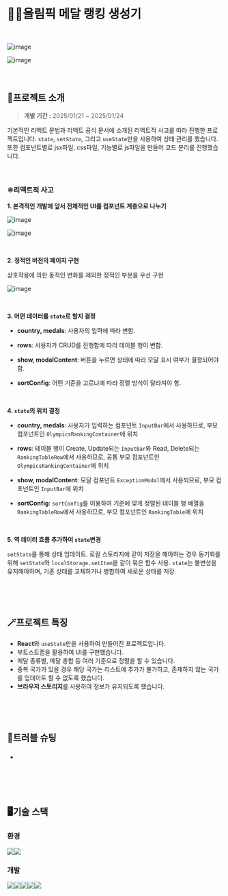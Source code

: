 # 🏃‍➡️올림픽 메달 랭킹 생성기
<br/>

![image](https://github.com/user-attachments/assets/aa4683a0-e332-42e0-ac78-c099231483b4)

![image](https://github.com/user-attachments/assets/b261a6f1-bb8e-4ba2-89c3-17831a5aabf4)
<br/>
<br/>
<br/>

## 📜프로젝트 소개
>**개발 기간 :** 2025/01/21 ~ 2025/01/24

기본적인 리액트 문법과 리액트 공식 문서에 소개된 리액트적 사고를 따라 진행한 프로젝트입니다.
`state`, `setState`, 그리고 `useState`만을 사용하여 상태 관리를 했습니다.
또한 컴포넌트별로 jsx파일, css파일, 기능별로 js파일을 만들어 코드 분리를 진행했습니다. 
<br/>
<br/>
<br/>
### ⚛️리액트적 사고
**1. 본격적인 개발에 앞서 전체적인 UI를 컴포넌트 계층으로 나누기**

![image](https://github.com/user-attachments/assets/ef0b45cc-bad0-4637-a867-822d7cf79aac)

![image](https://github.com/user-attachments/assets/0c0ec0aa-fb55-4edd-b307-8fc5efe854f7)

<br/>

**2. 정적인 버전의 페이지 구현**  

상호작용에 의한 동적인 변화를 제외한 정적인 부분을 우선 구현

![image](https://github.com/user-attachments/assets/3cfa33ef-7144-4e03-bde2-721cab213dd8)

<br/>

**3. 어떤 데이터를 `state`로 할지 결정**
- **country, medals**: 사용자의 입력에 따라 변함.
  
- **rows**: 사용자가 CRUD를 진행함에 따라 테이블 행이 변함.

- **show, modalContent**: 버튼을 누르면 상태에 따라 모달 표시 여부가 결정되어야 함.
  
- **sortConfig**: 어떤 기준을 고르냐에 따라 정렬 방식이 달라져야 함.

<br/>

**4. `state`의 위치 결정**
- **country, medals**: 사용자가 입력하는 컴포넌트 `InputBar`에서 사용하므로, 부모 컴포넌트인 `OlympicsRankingContainer`에 위치
  
- **rows**: 테이블 행이 Create, Update되는 `InputBar`와 Read, Delete되는 `RankingTableRow`에서 사용하므로, 공통 부모 컴포넌트인 `OlympicsRankingContainer`에 위치

- **show, modalContent**: 모달 컴포넌트 `ExceptionModal`에서 사용되므로, 부모 컴포넌트인 `InputBar`에 위치
  
- **sortConfig**: `sortConfig`를 이용하여 기준에 맞게 정렬된 테이블 행 배열을 `RankingTableRow`에서 사용하므로, 부모 컴포넌트인 `RankingTable`에 위치
  
<br/>

**5. 역 데이터 흐름 추가하여 `state`변경**  

`setState`를 통해 상태 업데이트. 로컬 스토리지에 같이 저장을 해야하는 경우 동기화를 위해 `setState`와 `localStorage.setItem`을 같이 묶은 함수 사용.
`state`는 불변성을 유지해야하며, 기존 상태를 교체하거나 병합하여 새로운 상태를 저장.

<br/>
<br/>
<br/>

## 🪄프로젝트 특징
- **React**와 `useState`만을 사용하여 만들어진 프로젝트입니다.
- 부트스트랩을 활용하여 UI를 구현했습니다. 
- 메달 종류별, 메달 총합 등 여러 기준으로 정렬을 할 수 있습니다. 
- 중복 국가가 있을 경우 해당 국가는 리스트에 추가가 불가하고, 존재하지 않는 국가를 업데이트 할 수 없도록 했습니다. 
- **브라우저 스토리지**를 사용하여 정보가 유지되도록 했습니다. 
<br/>
<br/>
<br/>

## 🔫트러블 슈팅
- ### 
<br/>
<br/>
<br/>

## 🖥️기술 스택
### 환경
  <img src="https://img.shields.io/badge/github-181717?style=for-the-badge&logo=github&logoColor=white"><img src="https://img.shields.io/badge/git-F05032?style=for-the-badge&logo=git&logoColor=white">

### 개발
  <img src="https://img.shields.io/badge/html5-E34F26?style=for-the-badge&logo=html5&logoColor=white"><img src="https://img.shields.io/badge/css-1572B6?style=for-the-badge&logo=css3&logoColor=white"><img src="https://img.shields.io/badge/javascript-F7DF1E?style=for-the-badge&logo=javascript&logoColor=black"><img src="https://img.shields.io/badge/bootstrap-7952B3?style=for-the-badge&logo=bootstrap&logoColor=white"><img src="https://img.shields.io/badge/react-61DAFB?style=for-the-badge&logo=react&logoColor=black"> 


